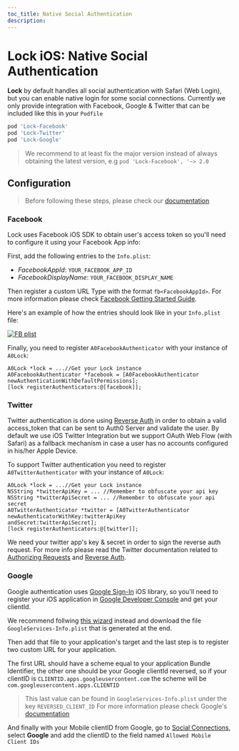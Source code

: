 ```yaml
---
toc_title: Native Social Authentication
description:
---
```


# Lock iOS: Native Social Authentication

**Lock** by default handles all social authentication with Safari (Web Login), but you can enable native login for some social connections. Currently we only provide integration with Facebook, Google & Twitter that can be included like this in your `Podfile`
```ruby
pod 'Lock-Facebook'
pod 'Lock-Twitter'
pod 'Lock-Google'
```
> We recommend to at least fix the major version instead of always obtaining the latest version, e.g `pod 'Lock-Facebook', '~> 2.0`

## Configuration

> Before following these steps, please check our [documentation](/libraries/lock-ios)

### Facebook

Lock uses Facebook iOS SDK to obtain user's access token so you'll need to configure it using your Facebook App info:

First, add the following entries to the `Info.plist`:
* _FacebookAppId_: `YOUR_FACEBOOK_APP_ID`
* _FacebookDisplayName_: `YOUR_FACEBOOK_DISPLAY_NAME`

Then register a custom URL Type with the format `fb<FacebookAppId>`. For more information please check [Facebook Getting Started Guide](https://developers.facebook.com/docs/ios/getting-started).

Here's an example of how the entries should look like in your `Info.plist` file:

[![FB plist](https://cloudup.com/cYOWHbPp8K4+)](http://auth0.com)

Finally, you need to register `A0FacebookAuthenticator` with your instance of `A0Lock`:

```objc
A0Lock *lock = ...//Get your Lock instance
A0FacebookAuthenticator *facebook = [A0FacebookAuthenticator newAuthenticationWithDefaultPermissions];
[lock registerAuthenticators:@[facebook]];
```

### Twitter

Twitter authentication is done using [Reverse Auth](https://dev.twitter.com/docs/ios/using-reverse-auth) in order to obtain a valid access_token that can be sent to Auth0 Server and validate the user. By default we use iOS Twitter Integration but we support OAuth Web Flow (with Safari) as a fallback mechanism in case a user has no accounts configured in his/her Apple Device.

To support Twitter authentication you need to register `A0TwitterAuthenticator` with your instance of `A0Lock`:

```objc
A0Lock *lock = ...//Get your Lock instance
NSString *twitterApiKey = ... //Remember to obfuscate your api key
NSString *twitterApiSecret = ... //Remember to obfuscate your api secret
A0TwitterAuthenticator *twitter = [A0TwitterAuthenticator newAuthenticatorWithKey:twitterApiKey                                                                            andSecret:twitterApiSecret];
[lock registerAuthenticators:@[twitter]];
```

We need your twitter app's key & secret in order to sign the reverse auth request. For more info please read the Twitter documentation related to [Authorizing Requests](https://dev.twitter.com/docs/auth/authorizing-request) and [Reverse Auth](https://dev.twitter.com/docs/ios/using-reverse-auth).

### Google

Google authentication uses [Google Sign-In](https://developers.google.com/identity/sign-in/ios/) iOS library, so you'll need to register your iOS application in [Google Developer Console](https://console.developers.google.com/project) and get your clientId.

We recommend follwing [this wizard](https://developers.google.com/mobile/add?platform=ios) instead and download the file `GoogleServices-Info.plist` that is generated at the end.

Then add that file to your application's target and the last step is to register two custom URL for your application.

The first URL should have a scheme equal to your application Bundle Identifier, the other one should be your Google clientId reversed, so if your clientID is `CLIENTID.apps.googleusercontent.com` the scheme will be `com.googleusercontent.apps.CLIENTID`
> This last value can be found in `GoogleServices-Info.plist` under the key `REVERSED_CLIENT_ID`
> For more information please check Google's [documentation](https://developers.google.com/identity/sign-in/ios/)

And finally with your Mobile clientID from Google, go to [Social Connections](${uiURL}/#/connections/social), select **Google** and add the clientID to the field named `Allowed Mobile Client IDs`
